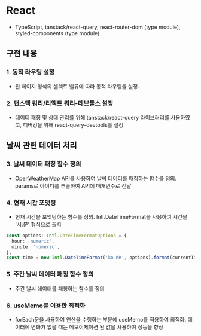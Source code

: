 # React

- TypeScript, tanstack/react-query, react-router-dom (type module), styled-components (type module)

## 구현 내용

### 1. 동적 라우팅 설정

- 원 페이지 형식의 셀렉트 밸류에 따라 동적 라우팅을 설정.

### 2. 탠스택 쿼리/리액트 쿼리-데브툴스 설정

- 데이터 패칭 및 상태 관리를 위해 tanstack/react-query 라이브러리를 사용하였고, 디버깅을 위해 react-query-devtools를 설정

## 날씨 관련 데이터 처리

### 3. 날씨 데이터 패칭 함수 정의

- OpenWeatherMap API를 사용하여 날씨 데이터를 패칭하는 함수를 정의. params로 아이디를 추출하여 API에 매개변수로 전달

### 4. 현재 시간 포맷팅

- 현재 시간을 포맷팅하는 함수를 정의. Intl.DateTimeFormat을 사용하여 시간을 '시:분' 형식으로 출력

```typescript
const options: Intl.DateTimeFormatOptions = {
  hour: 'numeric',
  minute: 'numeric',
};
const time = new Intl.DateTimeFormat('ko-KR', options).format(currentTime);
```

### 5. 주간 날씨 데이터 패칭 함수 정의

- 주간 날씨 데이터를 패칭하는 함수를 정의

### 6. useMemo를 이용한 최적화

- forEach문을 사용하여 연산을 수행하는 부분에 useMemo를 적용하여 최적화. 데이터에 변화가 없을 때는 메모이제이션 된 값을 사용하여 성능을 향상
